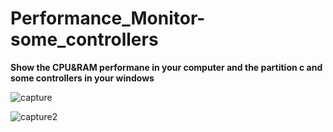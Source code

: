 # Performance_Monitor-some_controllers

**Show the CPU&RAM performane in your computer and the partition c and some controllers in your windows**


![capture](https://user-images.githubusercontent.com/37047996/49971675-ed0aeb00-ff37-11e8-8e18-8cc7335c7b04.PNG)



![capture2](https://user-images.githubusercontent.com/37047996/49971716-0ca21380-ff38-11e8-8851-655caa96f00d.PNG)

